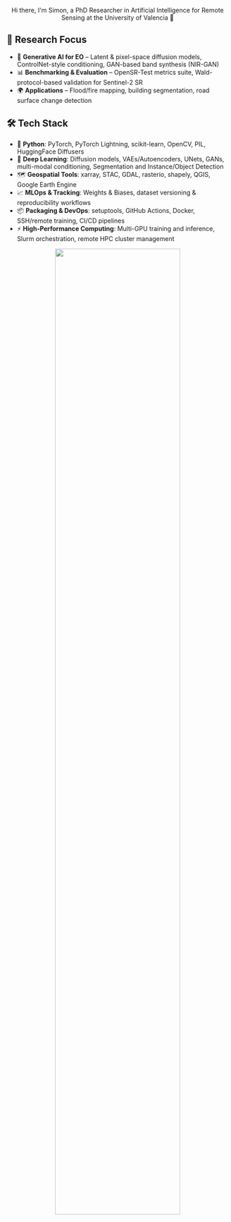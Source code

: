 
<p align="center">
Hi there, I'm Simon, a PhD Researcher in Artificial Intelligence for Remote Sensing at the University of Valencia 👋  
</p>

## 🔬 Research Focus  

- 🧠 **Generative AI for EO** – Latent & pixel-space diffusion models, ControlNet-style conditioning, GAN-based band synthesis (NIR-GAN)  
- 📊 **Benchmarking & Evaluation** – OpenSR-Test metrics suite, Wald-protocol-based validation for Sentinel-2 SR  
- 🌍 **Applications** – Flood/fire mapping, building segmentation, road surface change detection  


## 🛠 Tech Stack   

- 🐍 **Python**: PyTorch, PyTorch Lightning, scikit-learn, OpenCV, PIL, HuggingFace Diffusers
- 🧠 **Deep Learning**: Diffusion models, VAEs/Autoencoders, UNets, GANs, multi-modal conditioning, Segmentation and Instance/Object Detection 
- 🗺 **Geospatial Tools**: xarray, STAC, GDAL, rasterio, shapely, QGIS, Google Earth Engine  
- 📈 **MLOps & Tracking**: Weights & Biases, dataset versioning & reproducibility workflows  
- 📦 **Packaging & DevOps**: setuptools, GitHub Actions, Docker, SSH/remote training, CI/CD pipelines  
- ⚡ **High-Performance Computing**: Multi-GPU training and inference, Slurm orchestration, remote HPC cluster management  




<!---!
<p align="center">
  <img src="https://github-readme-stats-git-masterrstaa-rickstaa.vercel.app/api?username=simon-donike" />
</p>-->

<!---![](https://github-readme-stats-git-masterrstaa-rickstaa.vercel.app/api?username=simon-donike)-->
<!---![](https://komarev.com/ghpvc/?simon-donike)-->
<!---![](https://github-readme-activity-graph.cyclic.app/graph?username=simon-donike)-->
<!---![](20230422_Europe.jpg)-->

<!---!
<p align="center">
  <img src="https://github-readme-stats-git-masterrstaa-rickstaa.vercel.app/api?username=simon-donike" />
</p>-->

<!---![](https://github-readme-stats-git-masterrstaa-rickstaa.vercel.app/api?username=simon-donike)-->
<!---![](https://komarev.com/ghpvc/?simon-donike)-->
<!---![](https://github-readme-activity-graph.cyclic.app/graph?username=simon-donike)-->
<!---![](20230422_Europe.jpg)-->

<p align="center">
  <a href="https://www.star-history.com/#simon-donike/Remote-Sensing-SRGAN&ESAOpenSR/opensr-model&ESAOpenSR/SEN2SR&ESAOpenSR/opensr-utils&Date">
    <img src="https://api.star-history.com/svg?repos=simon-donike/Remote-Sensing-SRGAN,ESAOpenSR/opensr-model,ESAOpenSR/SEN2SR,ESAOpenSR/opensr-utils&type=Date" width="75%">
  </a>
</p>
